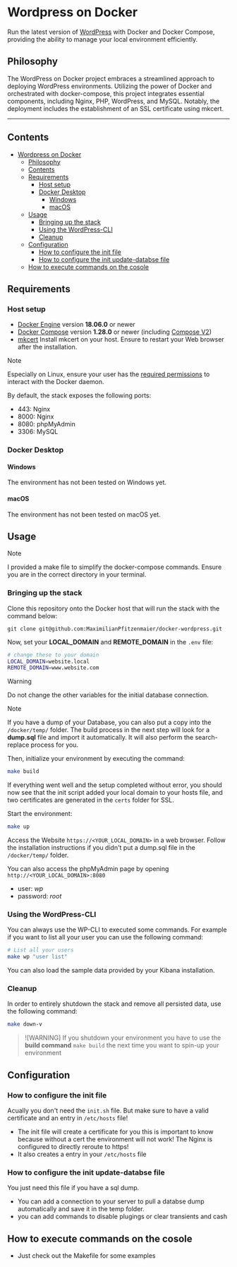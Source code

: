 # Wordpress on Docker

Run the latest version of [WordPress](https://wordpress.org) with Docker and Docker Compose, providing the ability to manage your local environment efficiently.

## Philosophy

The WordPress on Docker project embraces a streamlined approach to deploying WordPress environments. Utilizing the power of Docker and orchestrated with docker-compose, this project integrates essential components, including Nginx, PHP, WordPress, and MySQL. Notably, the deployment includes the establishment of an SSL certificate using mkcert.

---

## Contents

- [Wordpress on Docker](#wordpress-on-docker)
  - [Philosophy](#philosophy)
  - [Contents](#contents)
  - [Requirements](#requirements)
    - [Host setup](#host-setup)
    - [Docker Desktop](#docker-desktop)
      - [Windows](#windows)
      - [macOS](#macos)
  - [Usage](#usage)
    - [Bringing up the stack](#bringing-up-the-stack)
    - [Using the WordPress-CLI](#using-the-wordpress-cli)
    - [Cleanup](#cleanup)
  - [Configuration](#configuration)
    - [How to configure the init file](#how-to-configure-the-init-file)
    - [How to configure the init update-databse file](#how-to-configure-the-init-update-databse-file)
  - [How to execute commands on the cosole](#how-to-execute-commands-on-the-cosole)

## Requirements

### Host setup

* [Docker Engine][docker-install] version **18.06.0** or newer
* [Docker Compose][compose-install] version **1.28.0** or newer (including [Compose V2][compose-v2])
* [mkcert][mkcert-install] Install mkcert on your host. Ensure to restart your Web browser after the installation.

> [!NOTE]
> Especially on Linux, ensure your user has the [required permissions][linux-postinstall] to interact with the Docker daemon.

By default, the stack exposes the following ports:

* 443: Nginx
* 8000: Nginx
* 8080: phpMyAdmin
* 3306: MySQL

### Docker Desktop

#### Windows

The environment has not been tested on Windows yet.

#### macOS

The environment has not been tested on macOS yet.

## Usage

> [!NOTE]
> I provided a make file to simplify the docker-compose commands. Ensure you are in the correct directory in your terminal.

### Bringing up the stack

Clone this repository onto the Docker host that will run the stack with the command below:

```console
git clone git@github.com:MaximilianPfitzenmaier/docker-wordpress.git
```

Now, set your **LOCAL_DOMAIN** and **REMOTE_DOMAIN** in the `.env` file:

```sh
# change these to your domain
LOCAL_DOMAIN=website.local
REMOTE_DOMAIN=www.website.com
```
> [!WARNING]
> Do not change the other variables for the initial database connection.


> [!NOTE]
> If you have a dump of your Database, you can also put a copy into the `/docker/temp/` 
> folder. The build process in the next step will look for a **dump.sql** file and import 
> it automatically. It will also perform the search-replace process for you.


Then, initialize your environment by executing the command:

```sh
make build
```

If everything went well and the setup completed without error, you should now see that the init script added your local domain to your hosts file, and two certificates are generated in the `certs` folder for SSL.


Start the environment:

```sh
make up
```

Access the Website `https://<YOUR_LOCAL_DOMAIN>` in a web browser.
Follow the installation instructions if you didn't put a dump.sql file in the `/docker/temp/` folder.


You can also access the phpMyAdmin page by opening `http://<YOUR_LOCAL_DOMAIN>:8080`
* user: *wp*
* password: *root*


### Using the WordPress-CLI

You can always use the WP-CLI to executed some commands. For example if you want to list all your user you can use the following command:


```sh
# List all your users
make wp "user list"
```

You can also load the sample data provided by your Kibana installation.

### Cleanup

In order to entirely shutdown the stack and remove all persisted data, use the following command:

```sh
make down-v
```

> ![WARNING]
> If you shutdown your environment you have to use the **build command** `make build` the next time you want to spin-up your environment

## Configuration

### How to configure the init file

Acually you don't need the `init.sh` file. But make sure to have a valid certificate and an entry in `/etc/hosts` file!

* The init file will create a certificate for you this is important to know because without a cert the environment will not work! The Nginx is configured to directly reroute to https!
* It also creates a entry in your `/etc/hosts` file  

### How to configure the init update-databse file
You just need this file if you have a sql dump. 

* You can add a connection to your server to pull a databse dump automatically and save it in the temp folder.
* you can add commands to disable plugings or clear transients and cash 


## How to execute commands on the cosole

* Just check out the Makefile for some examples

[docker-install]: https://docs.docker.com/get-docker/
[compose-install]: https://docs.docker.com/compose/install/
[compose-v2]: https://docs.docker.com/compose/compose-v2/
[linux-postinstall]: https://docs.docker.com/engine/install/linux-postinstall/
[mkcert-install]: https://github.com/FiloSottile/mkcert
